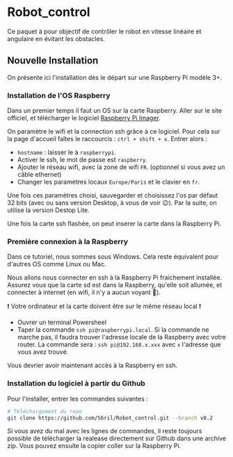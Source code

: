 # Robot_control

Ce paquet à pour objectif de contrôler le robot en vitesse linéaire et angulaire en évitant les obstacles.


## Nouvelle Installation

On présente ici l'installation dès le départ sur une Raspberry Pi modèle 3+. 

### Installation de l'OS Raspberry

Dans un premier temps il faut un OS sur la carte Raspberry.
Aller sur le site officiel, et télécharger le logiciel [Raspberry Pi Imager](https://www.raspberrypi.org/software/). 

On paramètre le wifi et la connection ssh grâce à ce logiciel. Pour cela sur la page d'accueil faîtes le raccourcis :
`ctrl + shift + x`. Entrer alors :
* `hostname` : laisser le à `raspberrypi`.
* Activer le ssh, le mot de passe est `raspberry`.
* Ajouter le réseau wifi, avec la zone de wifi `FR`. (optionnel si vous avez un câble ethernet)
* Changer les paramètres locaux `Europe/Paris` et le clavier en `fr`.

Une fois ces paramètres choisi, sauvegarder et choisissez l'os par défaut 32 bits (avec ou sans version Desktop, à vous de voir 😉). Par la suite, on utilise la version Destop Lite. 

Une fois la carte ssh flashée, on peut inserer la carte dans la Raspberry Pi.


### Première connexion à la Raspberry

Dans ce tutoriel, nous sommes sous Windows. Cela reste équivalent pour d'autres OS comme Linux ou Mac.

Nous allons nous connecter en ssh à la Raspberry Pi fraichement installée. Assurez vous que la carte sd est dans la Raspberry, qu'elle soit allumée, et connecter à internet (en wifi, il n'y a aucun voyant 🙁). 

❗ Votre ordinateur et la carte doivent être sur le même réseau local ❗

* Ouvrer un terminal Powersheel
* Taper la commande `ssh pi@raspberrypi.local`. Si la commande ne marche pas, il faudra trouver l'adresse locale de la Raspberry avec votre router. La commande sera : `ssh pi@192.168.x.xxx` avec `x` l'adresse que vous avez trouvé. 

Vous devrier avoir maintenant accès à la Raspberry en ssh.

### Installation du logiciel à partir du Github

Pour l'installer, entrer les commandes suivantes :

```bash
# Téléchargement du repo
git clone https://github.com/S6ril/Robot_control.git --branch v0.2
```

Si vous avez du mal avec les lignes de commandes, il reste toujours possible de télécharger la realease directement sur Github dans une archive zip. Vous pouvez ensuite la copier coller sur la Raspberry Pi. 






